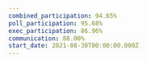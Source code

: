 ```yaml
---
combined_participation: 94.65%
poll_participation: 95.68%
exec_participation: 86.96%
communication: 88.00%
start_date: 2021-08-30T00:00:00.000Z
---
```


